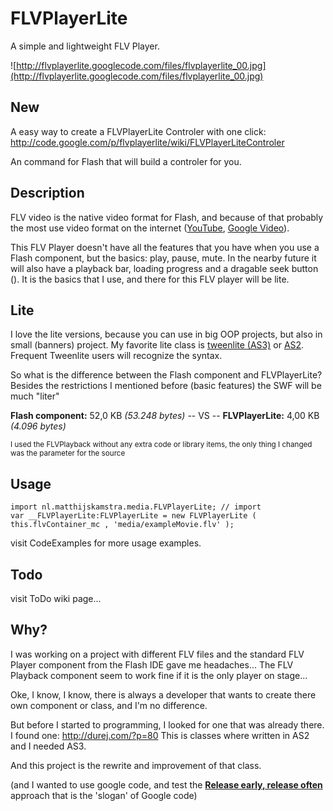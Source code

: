 # FLVPlayerLite #

A simple and lightweight FLV Player.

![http://flvplayerlite.googlecode.com/files/flvplayerlite_00.jpg](http://flvplayerlite.googlecode.com/files/flvplayerlite_00.jpg)

## New ##

A easy way to create a FLVPlayerLite Controler with one click:
http://code.google.com/p/flvplayerlite/wiki/FLVPlayerLiteControler

An command for Flash that will build a controler for you.

## Description ##

FLV video is the native video format for Flash, and because of that probably the most use video format on the internet ([YouTube](http://www.youtube.com/), [Google Video](http://video.google.nl/)).

This FLV Player doesn't have all the features that you have when you use a Flash component, but the basics: play, pause, mute.
In the nearby future it will also have a playback bar, loading progress and a dragable seek button (). It is the basics that I use, and there for this FLV player will be lite.

## Lite ##

I love the lite versions, because you can use in big OOP projects, but also in small (banners) project. My favorite lite class is [tweenlite (AS3)](http://blog.greensock.com/tweenliteas3/) or [AS2](http://blog.greensock.com/tweenliteas2/).
Frequent Tweenlite users will recognize the syntax.

So what is the difference between the Flash component and FLVPlayerLite?
Besides the restrictions I mentioned before (basic features) the SWF will be much "liter"

**Flash component:** 52,0 KB _(53.248 bytes)_ -- VS -- **FLVPlayerLite:** 4,00 KB _(4.096 bytes)_

<sup>I used the FLVPlayback without any extra code or library items, the only thing I changed was the parameter for the source</sup>


## Usage ##

```
import nl.matthijskamstra.media.FLVPlayerLite; // import
var __FLVPlayerLite:FLVPlayerLite = new FLVPlayerLite ( this.flvContainer_mc , 'media/exampleMovie.flv' );
```

visit CodeExamples for more usage examples.

## Todo ##

visit ToDo wiki page...


## Why? ##

I was working on a project with different FLV files and the standard FLV Player component
from the Flash IDE gave me headaches...
The FLV Playback component seem to work fine if it is the only player on stage...

Oke, I know, I know, there is always a developer that wants to create there own component or class, and I'm no difference.

But before I started to programming, I looked for one that was already there.
I found one: http://durej.com/?p=80
This is classes where written in AS2 and I needed AS3.

And this project is the rewrite and improvement of that class.

(and I wanted to use google code, and test the **[Release early, release often](http://www.google.com/search?q=release%20early%20release%20often)** approach that is the 'slogan' of Google code)